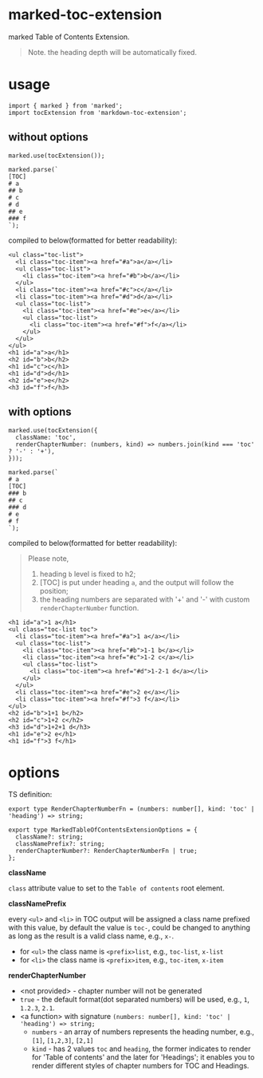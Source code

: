 # marked-toc-extension

marked Table of Contents Extension.

> Note.
> the heading depth will be automatically fixed.

# usage

```
import { marked } from 'marked';
import tocExtension from 'markdown-toc-extension';
```

## without options

```
marked.use(tocExtension());

marked.parse(`
[TOC]
# a
## b
# c
# d
## e
### f
`);
```
compiled to below(formatted for better readability):
```
<ul class="toc-list">
  <li class="toc-item"><a href="#a">a</a></li>
  <ul class="toc-list">
    <li class="toc-item"><a href="#b">b</a></li>
  </ul>
  <li class="toc-item"><a href="#c">c</a></li>
  <li class="toc-item"><a href="#d">d</a></li>
  <ul class="toc-list">
    <li class="toc-item"><a href="#e">e</a></li>
    <ul class="toc-list">
      <li class="toc-item"><a href="#f">f</a></li>
    </ul>
  </ul>
</ul>
<h1 id="a">a</h1>
<h2 id="b">b</h2>
<h1 id="c">c</h1>
<h1 id="d">d</h1>
<h2 id="e">e</h2>
<h3 id="f">f</h3>
```

## with options

```
marked.use(tocExtension({
  className: 'toc',
  renderChapterNumber: (numbers, kind) => numbers.join(kind === 'toc' ? '-' : '+'),
}));

marked.parse(`
# a
[TOC]
### b
## c
### d
# e
# f
`);
```
compiled to below(formatted for better readability):

> Please note,
> 1. heading `b` level is fixed to h2;
> 2. [TOC] is put under heading `a`, and the output will follow the position;
> 3. the heading numbers are separated with '+' and '-' with custom
  `renderChapterNumber` function.

```
<h1 id="a">1 a</h1>
<ul class="toc-list toc">
  <li class="toc-item"><a href="#a">1 a</a></li>
  <ul class="toc-list">
    <li class="toc-item"><a href="#b">1-1 b</a></li>
    <li class="toc-item"><a href="#c">1-2 c</a></li>
    <ul class="toc-list">
      <li class="toc-item"><a href="#d">1-2-1 d</a></li>
    </ul>
  </ul>
  <li class="toc-item"><a href="#e">2 e</a></li>
  <li class="toc-item"><a href="#f">3 f</a></li>
</ul>
<h2 id="b">1+1 b</h2>
<h2 id="c">1+2 c</h2>
<h3 id="d">1+2+1 d</h3>
<h1 id="e">2 e</h1>
<h1 id="f">3 f</h1>
```

# options

TS definition:

```
export type RenderChapterNumberFn = (numbers: number[], kind: 'toc' | 'heading') => string;

export type MarkedTableOfContentsExtensionOptions = {
  className?: string;
  classNamePrefix?: string;
  renderChapterNumber?: RenderChapterNumberFn | true;
};
```

**className**

`class` attribute value to set to the `Table of contents` root element.

**classNamePrefix**

every `<ul>` and `<li>` in TOC output will be assigned a class name prefixed
with this value, by default the value is `toc-`, could be changed to
anything as long as the result is a valid class name, e.g., `x-`.

* for `<ul>` the class name is `<prefix>list`, e.g., `toc-list`, `x-list`
* for `<li>` the class name is `<prefix>item`, e.g., `toc-item`, `x-item`

**renderChapterNumber**

* \<not provided> - chapter number will not be generated
* `true` - the default format(dot separated numbers) will be used,
  e.g., `1`, `1.2.3`, `2.1`.
* \<a function> with signature
  `(numbers: number[], kind: 'toc' | 'heading') => string;`
  - `numbers` - an array of numbers represents the heading number,
    e.g., `[1]`, `[1,2,3]`, `[2,1]`
  - `kind` - has 2 values `toc` and `heading`, the former indicates to
    render for 'Table of contents' and the later for 'Headings'; it enables
    you to render different styles of chapter numbers for TOC and Headings.
